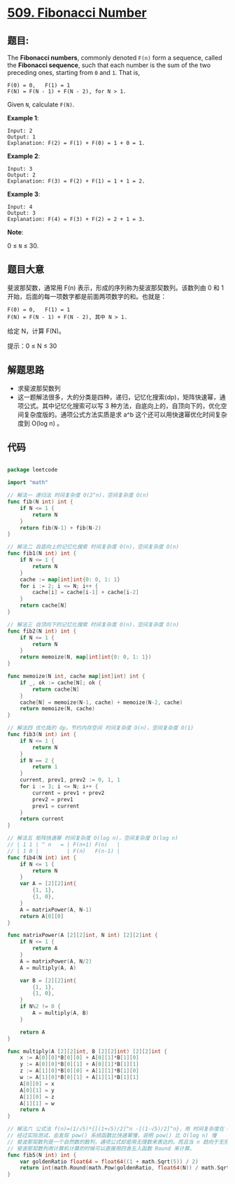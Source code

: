 # [509. Fibonacci Number](https://leetcode.com/problems/fibonacci-number/)


## 题目:

The **Fibonacci numbers**, commonly denoted `F(n)` form a sequence, called the **Fibonacci sequence**, such that each number is the sum of the two preceding ones, starting from `0` and `1`. That is,

    F(0) = 0,   F(1) = 1
    F(N) = F(N - 1) + F(N - 2), for N > 1.

Given `N`, calculate `F(N)`.

**Example 1**:

    Input: 2
    Output: 1
    Explanation: F(2) = F(1) + F(0) = 1 + 0 = 1.

**Example 2**:

    Input: 3
    Output: 2
    Explanation: F(3) = F(2) + F(1) = 1 + 1 = 2.

**Example 3**:

    Input: 4
    Output: 3
    Explanation: F(4) = F(3) + F(2) = 2 + 1 = 3.

**Note**:

0 ≤ `N` ≤ 30.


## 题目大意

斐波那契数，通常用 F(n) 表示，形成的序列称为斐波那契数列。该数列由 0 和 1 开始，后面的每一项数字都是前面两项数字的和。也就是：

```
F(0) = 0,   F(1) = 1
F(N) = F(N - 1) + F(N - 2), 其中 N > 1.
```

给定 N，计算 F(N)。

提示：0 ≤ N ≤ 30

## 解题思路


- 求斐波那契数列
- 这一题解法很多，大的分类是四种，递归，记忆化搜索(dp)，矩阵快速幂，通项公式。其中记忆化搜索可以写 3 种方法，自底向上的，自顶向下的，优化空间复杂度版的。通项公式方法实质是求 a^b 这个还可以用快速幂优化时间复杂度到 O(log n) 。


## 代码

```go

package leetcode

import "math"

// 解法一 递归法 时间复杂度 O(2^n)，空间复杂度 O(n)
func fib(N int) int {
	if N <= 1 {
		return N
	}
	return fib(N-1) + fib(N-2)
}

// 解法二 自底向上的记忆化搜索 时间复杂度 O(n)，空间复杂度 O(n)
func fib1(N int) int {
	if N <= 1 {
		return N
	}
	cache := map[int]int{0: 0, 1: 1}
	for i := 2; i <= N; i++ {
		cache[i] = cache[i-1] + cache[i-2]
	}
	return cache[N]
}

// 解法三 自顶向下的记忆化搜索 时间复杂度 O(n)，空间复杂度 O(n)
func fib2(N int) int {
	if N <= 1 {
		return N
	}
	return memoize(N, map[int]int{0: 0, 1: 1})
}

func memoize(N int, cache map[int]int) int {
	if _, ok := cache[N]; ok {
		return cache[N]
	}
	cache[N] = memoize(N-1, cache) + memoize(N-2, cache)
	return memoize(N, cache)
}

// 解法四 优化版的 dp，节约内存空间 时间复杂度 O(n)，空间复杂度 O(1)
func fib3(N int) int {
	if N <= 1 {
		return N
	}
	if N == 2 {
		return 1
	}
	current, prev1, prev2 := 0, 1, 1
	for i := 3; i <= N; i++ {
		current = prev1 + prev2
		prev2 = prev1
		prev1 = current
	}
	return current
}

// 解法五 矩阵快速幂 时间复杂度 O(log n)，空间复杂度 O(log n)
// | 1 1 | ^ n   = | F(n+1) F(n)   |
// | 1 0 |		   | F(n)	F(n-1) |
func fib4(N int) int {
	if N <= 1 {
		return N
	}
	var A = [2][2]int{
		{1, 1},
		{1, 0},
	}
	A = matrixPower(A, N-1)
	return A[0][0]
}

func matrixPower(A [2][2]int, N int) [2][2]int {
	if N <= 1 {
		return A
	}
	A = matrixPower(A, N/2)
	A = multiply(A, A)

	var B = [2][2]int{
		{1, 1},
		{1, 0},
	}
	if N%2 != 0 {
		A = multiply(A, B)
	}

	return A
}

func multiply(A [2][2]int, B [2][2]int) [2][2]int {
	x := A[0][0]*B[0][0] + A[0][1]*B[1][0]
	y := A[0][0]*B[0][1] + A[0][1]*B[1][1]
	z := A[1][0]*B[0][0] + A[1][1]*B[1][0]
	w := A[1][0]*B[0][1] + A[1][1]*B[1][1]
	A[0][0] = x
	A[0][1] = y
	A[1][0] = z
	A[1][1] = w
	return A
}

// 解法六 公式法 f(n)=(1/√5)*{[(1+√5)/2]^n -[(1-√5)/2]^n}，用 时间复杂度在 O(log n) 和 O(n) 之间，空间复杂度 O(1)
// 经过实际测试，会发现 pow() 系统函数比快速幂慢，说明 pow() 比 O(log n) 慢
// 斐波那契数列是一个自然数的数列，通项公式却是用无理数来表达的。而且当 n 趋向于无穷大时，前一项与后一项的比值越来越逼近黄金分割 0.618（或者说后一项与前一项的比值小数部分越来越逼近 0.618）。
// 斐波那契数列用计算机计算的时候可以直接用四舍五入函数 Round 来计算。
func fib5(N int) int {
	var goldenRatio float64 = float64((1 + math.Sqrt(5)) / 2)
	return int(math.Round(math.Pow(goldenRatio, float64(N)) / math.Sqrt(5)))
}

```